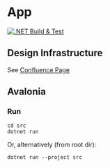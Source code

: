 # App
[![.NET Build & Test](https://github.com/chess-boom/app/actions/workflows/dotnet.yml/badge.svg)](https://github.com/chess-boom/app/actions/workflows/dotnet.yml)
## Design Infrastructure

See [Confluence Page](https://chessboom.atlassian.net/l/cp/hDGAeeMt)

## Avalonia

### Run

```
cd src
dotnet run
```

Or, alternatively (from root dir):

```
dotnet run --project src
```
